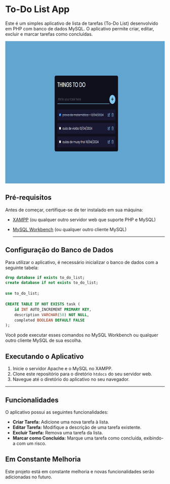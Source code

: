 # To-Do List App

Este é um simples aplicativo de lista de tarefas (To-Do List) desenvolvido em PHP com banco de dados MySQL. O aplicativo permite criar, editar, excluir e marcar tarefas como concluídas.

<img src="./src/img/to_do_list.png" alt="Nome da Imagem" width="850" height="450">

## Pré-requisitos

Antes de começar, certifique-se de ter instalado em sua máquina:
- [XAMPP](https://www.apachefriends.org/index.html) (ou qualquer outro servidor web que suporte PHP e MySQL)
- [MySQL Workbench](https://www.mysql.com/products/workbench/) (ou qualquer outro cliente MySQL)

  ---


## Configuração do Banco de Dados

Para utilizar o aplicativo, é necessário inicializar o banco de dados com a seguinte tabela:

```sql
drop database if exists to_do_list;
create database if not exists to_do_list;

use to_do_list;

CREATE TABLE IF NOT EXISTS task (
    id INT AUTO_INCREMENT PRIMARY KEY,
    description VARCHAR(50) NOT NULL,
    completed BOOLEAN DEFAULT FALSE
);
```


Você pode executar esses comandos no MySQL Workbench ou qualquer outro cliente MySQL de sua escolha.


## Executando o Aplicativo

1. Inicie o servidor Apache e o MySQL no XAMPP.
2. Clone este repositório para o diretório `htdocs` do seu servidor web.
3. Navegue até o diretório do aplicativo no seu navegador. <br>

---

## Funcionalidades

O aplicativo possui as seguintes funcionalidades:

- **Criar Tarefa:** Adicione uma nova tarefa à lista.
- **Editar Tarefa:** Modifique a descrição de uma tarefa existente.
- **Excluir Tarefa:** Remova uma tarefa da lista.
- **Marcar como Concluída:** Marque uma tarefa como concluída, exibindo-a com um risco.

## Em Constante Melhoria

Este projeto está em constante melhoria e novas funcionalidades serão adicionadas no futuro.

